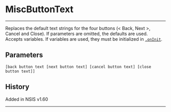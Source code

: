 # MiscButtonText

---

Replaces the default text strings for the four buttons (< Back, Next >, Cancel and Close). If parameters are omitted, the defaults are used.
Accepts variables. If variables are used, they must be initialized in [`.onInit`][1].

## Parameters

    [back button text [next button text] [cancel button text] [close button text]]

## History

Added in NSIS v1.60

---

[1]: ../Callbacks/onInit.md